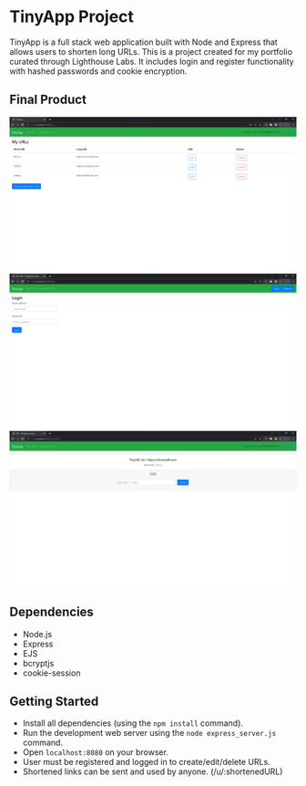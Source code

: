 # TinyApp Project

TinyApp is a full stack web application built with Node and Express that allows users to shorten long URLs. This is a project created for my portfolio curated through Lighthouse Labs. It includes login and register functionality with hashed passwords and cookie encryption. 

## Final Product

!["screenshot of URLs Page"](https://github.com/ethanw03/tinyapp/blob/main/docs/screenshot%20of%20URL%20page.png?raw=true)
!["screenshot of Login Page"](https://github.com/ethanw03/tinyapp/blob/main/docs/screenshot%20of%20login%20page.png?raw=true)
!["screenshot of Edit Page"](https://github.com/ethanw03/tinyapp/blob/main/docs/screenshot%20of%20edit%20page.png?raw=true)

## Dependencies

- Node.js
- Express
- EJS
- bcryptjs
- cookie-session

## Getting Started

- Install all dependencies (using the `npm install` command).
- Run the development web server using the `node express_server.js` command.
- Open `localhost:8080` on your browser.
- User must be registered and logged in to create/edit/delete URLs.
- Shortened links can be sent and used by anyone. (/u/:shortenedURL)
